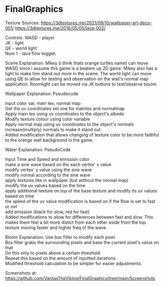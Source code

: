 # FinalGraphics

Texture Sources:
https://3dtextures.me/2021/09/10/wallpaper-art-deco-001/
https://3dtextures.me/2016/05/05/lava-002/

Controls:
WASD - player\
JK - light\
QE - world light\
Num 1 - lava flow toggle\

Scene Explanation:
Mikey (i think thats orange turtles name) can move WASD since i assume this game is a beatem up 2D game. Mikey also has a light to make him stand out more in the scene. The world light can move using QE to allow for testing and observation on the wall's normal map application. Roomlight can be moved via JK buttons to test/observe bloom.

Wallpaper Explanation:
Pseudocode

Input color var, main tex, normal map\
Get the uv coordinates set one for maintex and normalmap\
Apply main tex using uv coordinates to the object's albedo\
Modify texture colour using color variable\
Apply normal map using uv coordinates to the object's normals\
increase(multiply) normals to make it stand out.\
Added modification that allows changing of texture color to be more faithful to the orange wall background in the game.

Water Explanation:
PseudoCode

Input Time and Speed and emission color\
make a sine wave based on the each vertex' x value\
modify vertex' y value using the sine wave\
modify normal according to the sine wave\
apply textures like in wallpaper (but without the normal map)\
modify the uv values based on the time\
apply additional texture on top of the base texture and modify its uv values based on time\
the speed of the uv value modification is based on if the flow is set to fast or not\
add emission (black for slow, red for fast)\
Added modifications to allow for differences between fast and slow. This makes them feel a bit more distict from each other aside from
the top texture moving faster and higher freq of the wave.


Bloom Explanation:
Use box filter to modify each pixel.\
Box filter grabs the surrounding pixels and base the current pixel's value on that\
Do this only to pixels above a certain threshold\
Repeat this based on the amount of inputted iterations.\
Modified threshold calculation to be simpler for easier adjustments.

Screenshots at: https://github.com/VantasTheViking/FinalGraphics/tree/main/Screenshots
